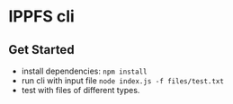 # IPPFS cli

## Get Started

* install dependencies: `npm install`
* run cli with input file `node index.js -f files/test.txt`
* test with files of different types.
